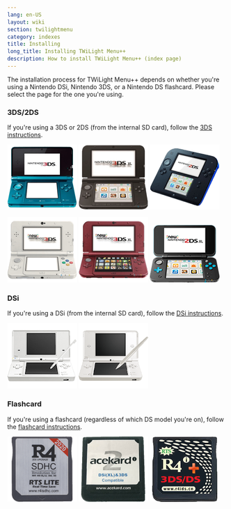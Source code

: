 ```yaml
---
lang: en-US
layout: wiki
section: twilightmenu
category: indexes
title: Installing
long_title: Installing TWiLight Menu++
description: How to install TWiLight Menu++ (index page)
---
```


The installation process for TWiLight Menu++ depends on whether you're using a Nintendo DSi, Nintendo 3DS, or a Nintendo DS flashcard. Please select the page for the one you're using.

### 3DS/2DS
If you're using a 3DS or 2DS (from the internal SD card), follow the [3DS instructions](installing-3ds).

[![A Nintendo 3DS](/assets/images/consoles/old3ds.png)](installing-3ds)
[![A Nintendo 3DS XL](/assets/images/consoles/old3dsxl.png)](installing-3ds)
[![A Nintendo 2DS](/assets/images/consoles/2ds.png)](installing-3ds)

[![A New Nintendo 3DS](/assets/images/consoles/new3ds.png)](installing-3ds)
[![A New Nintendo 3DS XL](/assets/images/consoles/new3dsxl.png)](installing-3ds)
[![A New Nintendo 2DS XL](/assets/images/consoles/new2dsxl.png)](installing-3ds)

### DSi
If you're using a DSi (from the internal SD card), follow the [DSi instructions](installing-dsi).

[![A Nintendo DSi](/assets/images/consoles/dsi.png)](installing-dsi)
[![A Nintendo DSi XL](/assets/images/consoles/dsixl.png)](installing-dsi)

### Flashcard
If you're using a flashcard (regardless of which DS model you're on), follow the [flashcard instructions](installing-flashcard).

[![An r4isdhc.com flaschard](/assets/images/consoles/r4isdhc.com.png)](installing-flashcard)
[![An Acekard2i flaschard](/assets/images/consoles/acekard2i.png)](installing-flashcard)
[![An R4i Gold 3DS Plus flaschard](/assets/images/consoles/r4igold3dsplus.png)](installing-flashcard)
